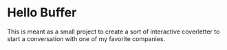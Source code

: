# Hello Buffer

This is meant as a small project to create a sort of interactive coverletter to start a conversation with one of my favorite companies.